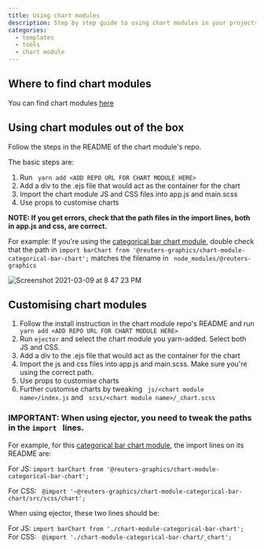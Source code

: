 ```yaml
---
title: Using chart modules
description: Step by step guide to using chart modules in your projects
categories:
  - templates
  - tools
  - chart module
---
```



## Where to find chart modules

You can find chart modules [here](https://github.com/reuters-graphics/awesome-charts)

## Using chart modules out of the box

Follow the steps in the README of the chart module's repo.

The basic steps are:

1. Run ``` yarn add <ADD REPO URL FOR CHART MODULE HERE>```
2. Add a div to the .ejs file that would act as the container for the chart
3. Import the chart module JS and CSS files into app.js and main.scss
4. Use props to customise charts

__NOTE: If you get errors, check that the path files in the import lines, both in app.js and css, are correct.__

For example:
If you're using the [categorical bar chart module](https://github.com/reuters-graphics/chart-module-categorical-bar-chart), double check that the path in ``` import barChart from '@reuters-graphics/chart-module-categorical-bar-chart'; ``` matches the filename in ``` node_modules/@reuters-graphics```

![Screenshot 2021-03-09 at 8 47 23 PM](https://user-images.githubusercontent.com/62298563/110563142-d785cb00-8118-11eb-8e81-90c36d4fa4aa.png)



## Customising chart modules

1. Follow the install instruction in the chart module repo's README and run ``` yarn add <ADD REPO URL FOR CHART MODULE HERE>```
2. Run ``` ejector ``` and select the chart module you yarn-added. Select both JS and CSS.
3. Add a div to the .ejs file that would act as the container for the chart
4. Import the js and css files into app.js and main.scss. Make sure you're using the correct path.
5. Use props to customise charts
6. Further customise charts by tweaking ``` js/<chart module name>/index.js``` and ``` scss/<chart module name>/_chart.scss```

### IMPORTANT: When using ejector, you need to tweak the paths in the ```import ``` lines.

For example, for this [categorical bar chart module](https://github.com/reuters-graphics/chart-module-categorical-bar-chart), the import lines on its README are:

For JS:
```import barChart from '@reuters-graphics/chart-module-categorical-bar-chart';```

For CSS: 
``` @import '~@reuters-graphics/chart-module-categorical-bar-chart/src/scss/chart';```

When using ejector, these two lines should be:

For JS: 
```import barChart from './chart-module-categorical-bar-chart';```
For CSS:
``` @import './chart-module-categorical-bar-chart/_chart';```
